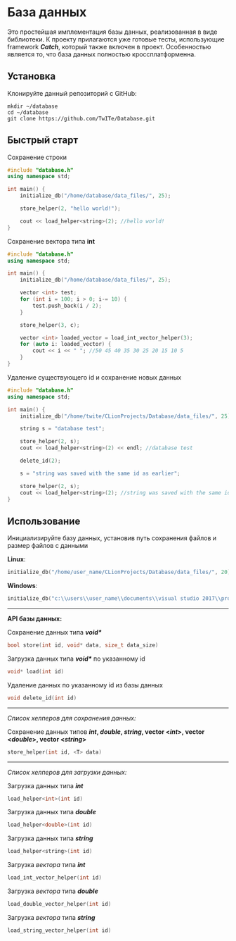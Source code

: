 # База данных

Это простейшая имплементация базы данных, реализованная в виде библиотеки.
К проекту прилагаются уже готовые тесты, использующие framework ***Catch***, который также включен в проект.
Особенностью является то, что база данных полностью кроссплатформенна.

## Установка

Клонируйте данный репозиторий с GitHub:

```
mkdir ~/database
cd ~/database
git clone https://github.com/TwITe/Database.git
```

## Быстрый старт

Сохранение строки
  ```c++
  #include "database.h"
  using namespace std;

  int main() {
      initialize_db("/home/database/data_files/", 25);

      store_helper(2, "hello world!");

      cout << load_helper<string>(2); //hello world!
  }
  ```

Сохранение вектора типа **int**
  ```c++
  #include "database.h"
  using namespace std;

  int main() {
      initialize_db("/home/database/data_files/", 25);

      vector <int> test;
      for (int i = 100; i > 0; i-= 10) {
          test.push_back(i / 2);
      }

      store_helper(3, c);

      vector <int> loaded_vector = load_int_vector_helper(3);
      for (auto i: loaded_vector) {
          cout << i << " "; //50 45 40 35 30 25 20 15 10 5
      }
  }
  ```

Удаление существующего id и сохранение новых данных

```c++
#include "database.h"
using namespace std;

int main() {
    initialize_db("/home/twite/CLionProjects/Database/data_files/", 25);

    string s = "database test";

    store_helper(2, s);
    cout << load_helper<string>(2) << endl; //database test

    delete_id(2);

    s = "string was saved with the same id as earlier";

    store_helper(2, s);
    cout << load_helper<string>(2); //string was saved with the same id as earlier
}
```

## Использование

Инициализируйте базу данных, установив путь сохранения файлов и размер файлов с данными

 **Linux**:
 ```c++
 initialize_db("/home/user_name/CLionProjects/Database/data_files/", 20)
 ```
 **Windows**:
  ```c++
  initialize_db("c:\\users\\user_name\\documents\\visual studio 2017\\projects\\database\\data_files\\", 20)
  ```

---

**API базы данных:**

Сохранение данных типа ***void\****
  ```c++
  bool store(int id, void* data, size_t data_size)
  ```

Загрузка данных типа ***void\**** по указанному id
   ```c++
 void* load(int id)
```

Удаление данных по указанному id из базы данных
  ```c++
  void delete_id(int id)
  ```

---

*Список хелперов для сохранения данных:*

Сохранение данных типов **_int_, _double_, _string_, vector \<_int_>\, vector \<_double_>\, vector \<_string_>**
```c++
store_helper(int id, <T> data)
```

---

*Список хелперов для загрузки данных:*

Загрузка данных типа ***int***
 ```c++
load_helper<int>(int id)
```

Загрузка данных типа ***double***
 ```c++
load_helper<double>(int id)
```

Загрузка данных типа ***string***
 ```c++
load_helper<string>(int id)
```

Загрузка *вектора* типа ***int***
 ```c++
load_int_vector_helper(int id)
```

Загрузка *вектора* типа ***double***
 ```c++
load_double_vector_helper(int id)
```

Загрузка *вектора* типа ***string***
 ```c++
load_string_vector_helper(int id)
```